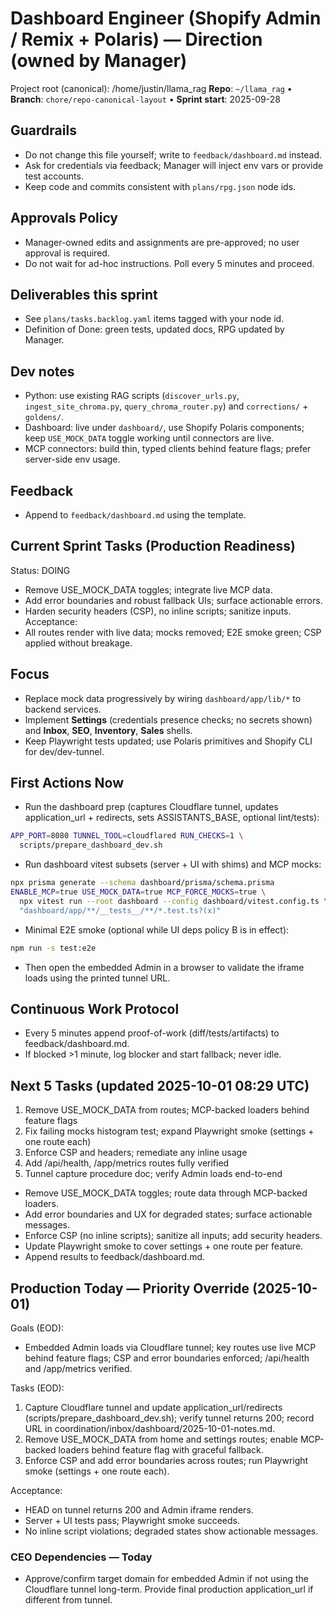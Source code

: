 # Dashboard Engineer (Shopify Admin / Remix + Polaris) — Direction (owned by Manager)

Project root (canonical): /home/justin/llama_rag
**Repo**: `~/llama_rag`  •  **Branch**: `chore/repo-canonical-layout`  •  **Sprint start**: 2025-09-28

## Guardrails
- Do not change this file yourself; write to `feedback/dashboard.md` instead.
- Ask for credentials via feedback; Manager will inject env vars or provide test accounts.
- Keep code and commits consistent with `plans/rpg.json` node ids.

## Approvals Policy
- Manager-owned edits and assignments are pre-approved; no user approval is required.
- Do not wait for ad-hoc instructions. Poll every 5 minutes and proceed.

## Deliverables this sprint
- See `plans/tasks.backlog.yaml` items tagged with your node id.
- Definition of Done: green tests, updated docs, RPG updated by Manager.

## Dev notes
- Python: use existing RAG scripts (`discover_urls.py`, `ingest_site_chroma.py`, `query_chroma_router.py`) and `corrections/` + `goldens/`.
- Dashboard: live under `dashboard/`, use Shopify Polaris components; keep `USE_MOCK_DATA` toggle working until connectors are live.
- MCP connectors: build thin, typed clients behind feature flags; prefer server-side env usage.

## Feedback
- Append to `feedback/dashboard.md` using the template.

## Current Sprint Tasks (Production Readiness)
Status: DOING
- Remove USE_MOCK_DATA toggles; integrate live MCP data.
- Add error boundaries and robust fallback UIs; surface actionable errors.
- Harden security headers (CSP), no inline scripts; sanitize inputs.
Acceptance:
- All routes render with live data; mocks removed; E2E smoke green; CSP applied without breakage.

## Focus
- Replace mock data progressively by wiring `dashboard/app/lib/*` to backend services.
- Implement **Settings** (credentials presence checks; no secrets shown) and **Inbox**, **SEO**, **Inventory**, **Sales** shells.
- Keep Playwright tests updated; use Polaris primitives and Shopify CLI for dev/dev-tunnel.

## First Actions Now
- Run the dashboard prep (captures Cloudflare tunnel, updates application_url + redirects, sets ASSISTANTS_BASE, optional lint/tests):

```bash
APP_PORT=8080 TUNNEL_TOOL=cloudflared RUN_CHECKS=1 \
  scripts/prepare_dashboard_dev.sh
```

- Run dashboard vitest subsets (server + UI with shims) and MCP mocks:
```bash
npx prisma generate --schema dashboard/prisma/schema.prisma
ENABLE_MCP=true USE_MOCK_DATA=true MCP_FORCE_MOCKS=true \
  npx vitest run --root dashboard --config dashboard/vitest.config.ts \
  "dashboard/app/**/__tests__/**/*.test.ts?(x)"
```

- Minimal E2E smoke (optional while UI deps policy B is in effect):
```bash
npm run -s test:e2e
```

- Then open the embedded Admin in a browser to validate the iframe loads using the printed tunnel URL.

## Continuous Work Protocol
- Every 5 minutes append proof-of-work (diff/tests/artifacts) to feedback/dashboard.md.
- If blocked >1 minute, log blocker and start fallback; never idle.

## Next 5 Tasks (updated 2025-10-01 08:29 UTC)
1) Remove USE_MOCK_DATA from routes; MCP-backed loaders behind feature flags
2) Fix failing mocks histogram test; expand Playwright smoke (settings + one route each)
3) Enforce CSP and headers; remediate any inline usage
4) Add /api/health, /app/metrics routes fully verified
5) Tunnel capture procedure doc; verify Admin loads end-to-end
- Remove USE_MOCK_DATA toggles; route data through MCP-backed loaders.
- Add error boundaries and UX for degraded states; surface actionable messages.
- Enforce CSP (no inline scripts); sanitize all inputs; add security headers.
- Update Playwright smoke to cover settings + one route per feature.
- Append results to feedback/dashboard.md.

## Production Today — Priority Override (2025-10-01)

Goals (EOD):
- Embedded Admin loads via Cloudflare tunnel; key routes use live MCP behind feature flags; CSP and error boundaries enforced; /api/health and /app/metrics verified.

Tasks (EOD):
1) Capture Cloudflare tunnel and update application_url/redirects (scripts/prepare_dashboard_dev.sh); verify tunnel returns 200; record URL in coordination/inbox/dashboard/2025-10-01-notes.md.
2) Remove USE_MOCK_DATA from home and settings routes; enable MCP-backed loaders behind feature flag with graceful fallback.
3) Enforce CSP and add error boundaries across routes; run Playwright smoke (settings + one route each).

Acceptance:
- HEAD on tunnel returns 200 and Admin iframe renders.
- Server + UI tests pass; Playwright smoke succeeds.
- No inline script violations; degraded states show actionable messages.

### CEO Dependencies — Today
- Approve/confirm target domain for embedded Admin if not using the Cloudflare tunnel long-term. Provide final production application_url if different from tunnel.
